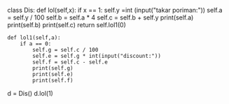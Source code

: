 



class Dis:
    def lol(self,x):
        if x == 1:
            self.y =int (input("takar poriman:"))
            self.a = self.y / 100
            self.b = self.a * 4
            self.c = self.b + self.y
            print(self.a)
            print(self.b)
            print(self.c)
            return self.lol1(0)


    
    def lol1(self,a):
        if a == 0:
            self.g = self.c / 100
            self.e = self.g * int(input("discount:"))
            self.f = self.c - self.e
            print(self.g)
            print(self.e)
            print(self.f)



d = Dis()
d.lol(1)
